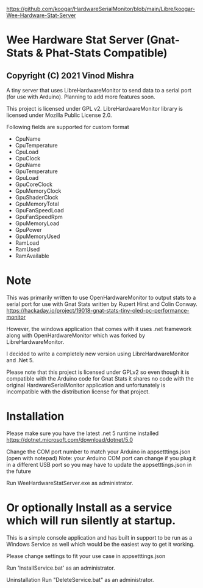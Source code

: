 
https://github.com/koogar/HardwareSerialMonitor/blob/main/Libre/koogar-Wee-Hardware-Stat-Server

# Wee Hardware Stat Server (Gnat-Stats & Phat-Stats Compatible)
Copyright (C) 2021  Vinod Mishra
-----------------------------------
A tiny server that uses LibreHardwareMonitor to send data to a serial port (for use with Arduino). Planning to add more features soon.

This project is licensed under GPL v2.
LibreHardwareMonitor library is licensed under Mozilla Public License 2.0.


Following fields are supported for custom format
- CpuName
- CpuTemperature
- CpuLoad
- CpuClock
- GpuName
- GpuTemperature
- GpuLoad
- GpuCoreClock
- GpuMemoryClock
- GpuShaderClock
- GpuMemoryTotal
- GpuFanSpeedLoad
- GpuFanSpeedRpm
- GpuMemoryLoad
- GpuPower
- GpuMemoryUsed
- RamLoad
- RamUsed
- RamAvailable



#  Note
This was primarily written to use OpenHardwareMonitor to output stats to a serial port for use with Gnat Stats written by Rupert Hirst and Colin Conway.
https://hackaday.io/project/19018-gnat-stats-tiny-oled-pc-performance-monitor

However, the windows application that comes with it uses .net framework along with  OpenHardwareMonitor which was forked by LibreHardwareMonitor.

I decided to write a completely new version using LibreHardwareMonitor and .Net 5.

Please note that this project is licensed under GPLv2 so even though it is compatible with the Arduino code for Gnat Stats it shares no code with the original HardwareSerialMonitor application and unfortunately is incompatible with the distribution license for that project.




#  Installation

Please make sure you have the latest .net 5 runtime installed https://dotnet.microsoft.com/download/dotnet/5.0

Change the COM port number to match your Arduino in appsetttings.json (open with notepad)
Note: your Arduino COM port can change if you plug it in a different USB port so you may have to update the appsetttings.json in the future

Run WeeHardwareStatServer.exe as administrator.



# Or optionally Install as a service which will run silently at startup.


This is a simple console application and has built in support to be run as a Windows Service as well which would be the easiest way to get it working.

Please change settings to fit your use case in appsetttings.json


Run 'InstallService.bat' as an administrator.

Uninstallation
Run "DeleteService.bat" as an administrator.
